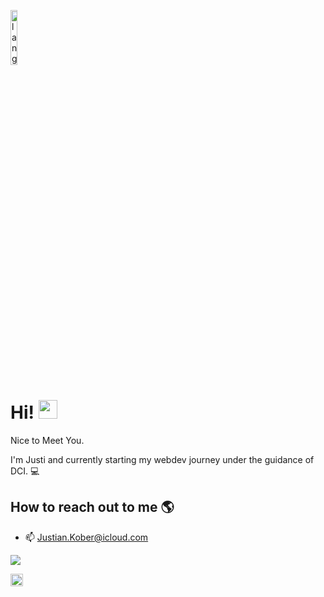 <p align="left"><img width=15%" src="https://github.com/alansmathew/alansmathew/raw/master/lang.gif" alt="lang image here" /></p>

# Hi! <img src="https://media.giphy.com/media/hvRJCLFzcasrR4ia7z/giphy.gif" width="30px"> 
  Nice to Meet You.

I'm Justi and currently starting my webdev journey under the guidance of DCI. :computer:

## How to reach out to me 🌎

<p align="center">
  
  - 📫  Justian.Kober@icloud.com
 
   <a href="http://twitter.com/JustianKober">
    <img src="https://img.shields.io/twitter/follow/JustianKober?label=Twitter&logo=twitter&style=for-the-badge" />
  </a>

  <a href="https://twitter.com/JustianKober" target="_blank"><img align="center" src="https://cdn.jsdelivr.net/npm/simple-icons@3.0.1/icons/twitter.svg" alt="Justian" height="20" width="20" /></a>

</p>



